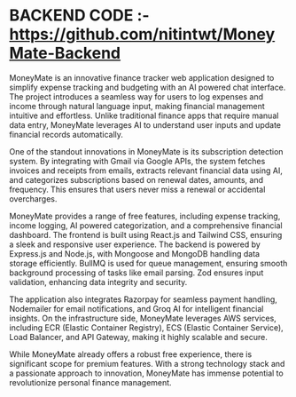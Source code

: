  # BACKEND CODE :- https://github.com/nitintwt/MoneyMate-Backend

MoneyMate is an innovative finance tracker web application designed to simplify expense tracking and budgeting with an AI powered chat interface. The project introduces a seamless way for users to log expenses and income through natural language input, making financial management intuitive and effortless. Unlike traditional finance apps that require manual data entry, MoneyMate leverages AI to understand user inputs and update financial records automatically.

One of the standout innovations in MoneyMate is its subscription detection system. By integrating with Gmail via Google APIs, the system fetches invoices and receipts from emails, extracts relevant financial data using AI, and categorizes subscriptions based on renewal dates, amounts, and frequency. This ensures that users never miss a renewal or accidental overcharges. 

MoneyMate provides a range of free features, including expense tracking, income logging, AI powered categorization, and a comprehensive financial dashboard. The frontend is built using React.js and Tailwind CSS, ensuring a sleek and responsive user experience. The backend is powered by Express.js and Node.js, with Mongoose and MongoDB handling data storage efficiently. BullMQ is used for queue management, ensuring smooth background processing of tasks like email parsing. Zod ensures input validation, enhancing data integrity and security.

The application also integrates Razorpay for seamless payment handling, Nodemailer for email notifications, and Groq AI for intelligent financial insights. On the infrastructure side, MoneyMate leverages AWS services, including ECR (Elastic Container Registry), ECS (Elastic Container Service), Load Balancer, and API Gateway, making it highly scalable and secure.

While MoneyMate already offers a robust free experience, there is significant scope for premium features. With a strong technology stack and a passionate approach to innovation, MoneyMate has immense potential to revolutionize personal finance management.
